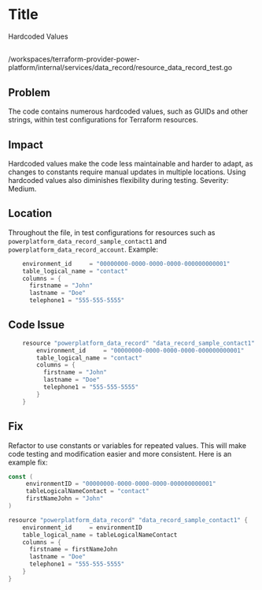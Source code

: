 # Title

Hardcoded Values

##

/workspaces/terraform-provider-power-platform/internal/services/data_record/resource_data_record_test.go

## Problem

The code contains numerous hardcoded values, such as GUIDs and other strings, within test configurations for Terraform resources.

## Impact

Hardcoded values make the code less maintainable and harder to adapt, as changes to constants require manual updates in multiple locations. Using hardcoded values also diminishes flexibility during testing. Severity: Medium.

## Location

Throughout the file, in test configurations for resources such as `powerplatform_data_record_sample_contact1` and `powerplatform_data_record_account`.
Example:

```go
    environment_id     = "00000000-0000-0000-0000-000000000001"
    table_logical_name = "contact"
    columns = {
      firstname = "John"
      lastname = "Doe"
      telephone1 = "555-555-5555"
```

## Code Issue

```go
    resource "powerplatform_data_record" "data_record_sample_contact1" {
        environment_id     = "00000000-0000-0000-0000-000000000001"
        table_logical_name = "contact"
        columns = {
          firstname = "John"
          lastname = "Doe"
          telephone1 = "555-555-5555"
        }
    }
```

## Fix

Refactor to use constants or variables for repeated values. This will make code testing and modification easier and more consistent. Here is an example fix:

```go
const (
     environmentID = "00000000-0000-0000-0000-000000000001"
     tableLogicalNameContact = "contact"
     firstNameJohn = "John"
)

resource "powerplatform_data_record" "data_record_sample_contact1" {
    environment_id     = environmentID
    table_logical_name = tableLogicalNameContact
    columns = {
      firstname = firstNameJohn
      lastname = "Doe"
      telephone1 = "555-555-5555"
    }
}
```